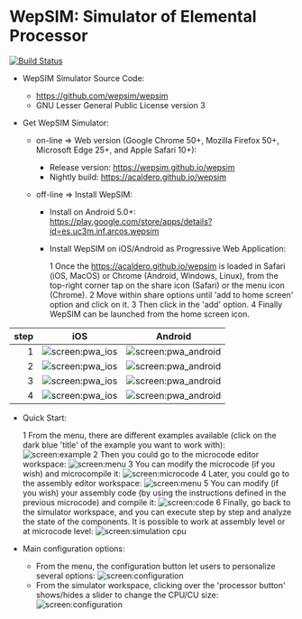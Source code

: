 # WepSIM: Simulator of Elemental Processor 

[![Build Status](https://travis-ci.org/acaldero/wepsim.svg?branch=master)](https://travis-ci.org/acaldero/wepsim)

+ WepSIM Simulator Source Code:

   * https://github.com/wepsim/wepsim
   * GNU Lesser General Public License version 3


+ Get WepSIM Simulator:

   * on-line => Web version (Google Chrome 50+, Mozilla Firefox 50+, Microsoft Edge 25+, and Apple Safari 10+):
     * Release version: https://wepsim.github.io/wepsim
     * Nightly build: https://acaldero.github.io/wepsim

   * off-line => Install WepSIM:
     * Install on Android 5.0+: <br/> 
https://play.google.com/store/apps/details?id=es.uc3m.inf.arcos.wepsim

     * Install WepSIM on iOS/Android as Progressive Web Application:

       1 Once the https://acaldero.github.io/wepsim is loaded in Safari (iOS, MacOS) or Chrome (Android, Windows, Linux), from the top-right corner tap on the share icon (Safari) or the menu icon (Chrome).
       2 Move within share options until 'add to home screen' option and click on it.
       3 Then click in the 'add' option.
       4 Finally WepSIM can be launched from the home screen icon.

step   | iOS                       |  Android
------:|:-------------------------:|:-------------------------:
1    | ![screen:pwa_ios](https://raw.githubusercontent.com/acaldero/wepsim/master/docs/pwa/pwa_ios001.jpg) | ![screen:pwa_android](https://raw.githubusercontent.com/acaldero/wepsim/master/docs/pwa/pwa_android001.jpg)
2    | ![screen:pwa_ios](https://raw.githubusercontent.com/acaldero/wepsim/master/docs/pwa/pwa_ios002.jpg) | ![screen:pwa_android](https://raw.githubusercontent.com/acaldero/wepsim/master/docs/pwa/pwa_android002.jpg)
3    | ![screen:pwa_ios](https://raw.githubusercontent.com/acaldero/wepsim/master/docs/pwa/pwa_ios003.jpg) | ![screen:pwa_android](https://raw.githubusercontent.com/acaldero/wepsim/master/docs/pwa/pwa_android003.jpg)
4    | ![screen:pwa_ios](https://raw.githubusercontent.com/acaldero/wepsim/master/docs/pwa/pwa_ios004.jpg) | ![screen:pwa_android](https://raw.githubusercontent.com/acaldero/wepsim/master/docs/pwa/pwa_android004.jpg)         


+ Quick Start:

   1 From the menu, there are different examples available (click on the dark blue 'title' of the example you want to work with):
     ![screen:example](https://raw.githubusercontent.com/wepsim/wepsim/master/help/simulator/simulator015.jpg)
   2 Then you could go to the microcode editor workspace: 
     ![screen:menu](https://raw.githubusercontent.com/wepsim/wepsim/master/help/simulator/firmware001.jpg)
   3 You can modify the microcode (if you wish) and microcompile it: 
     ![screen:microcode](https://raw.githubusercontent.com/wepsim/wepsim/master/help/simulator/firmware002.jpg)
   4 Later, you could go to the assembly editor workspace: 
     ![screen:menu](https://raw.githubusercontent.com/wepsim/wepsim/master/help/simulator/assembly002.jpg)
   5 You can modify (if you wish) your assembly code (by using the instructions defined in the previous microcode) and compile it: 
     ![screen:code](https://raw.githubusercontent.com/wepsim/wepsim/master/help/simulator/assembly003.jpg)
   6 Finally, go back to the simulator workspace, and you can execute step by step and analyze the state of the components.
     It is possible to work at assembly level or at microcode level: 
     ![screen:simulation cpu](https://raw.githubusercontent.com/acaldero/wepsim/master/tutorials/welcome/simulation_xinstruction.gif)

+ Main configuration options:

   + From the menu, the configuration button let users to personalize several options:
     ![screen:configuration](https://raw.githubusercontent.com/acaldero/wepsim/master/tutorials/welcome/config_usage.gif)
   + From the simulator workspace, clicking over the 'processor button' shows/hides a slider to change the CPU/CU size:
     ![screen:configuration](https://raw.githubusercontent.com/wepsim/wepsim/master/help/simulator/simulator013.jpg)

